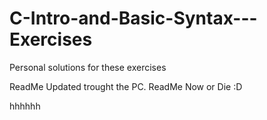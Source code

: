 # C-Intro-and-Basic-Syntax---Exercises
Personal solutions for these exercises


ReadMe Updated trought the PC.
ReadMe Now or Die :D

hhhhhh
